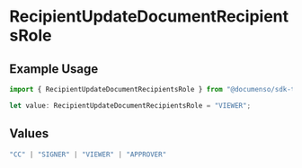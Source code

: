 # RecipientUpdateDocumentRecipientsRole

## Example Usage

```typescript
import { RecipientUpdateDocumentRecipientsRole } from "@documenso/sdk-typescript/models/operations";

let value: RecipientUpdateDocumentRecipientsRole = "VIEWER";
```

## Values

```typescript
"CC" | "SIGNER" | "VIEWER" | "APPROVER"
```